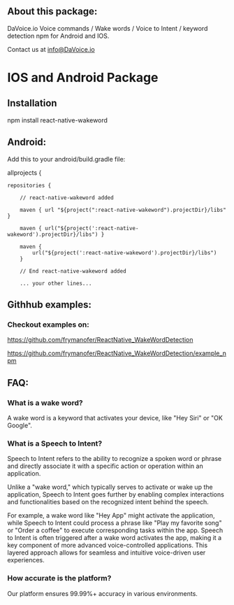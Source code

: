 ## About this package:
DaVoice.io Voice commands / Wake words / Voice to Intent / keyword detection npm for Android and IOS.

Contact us at info@DaVoice.io

# IOS and Android Package

## Installation
npm install react-native-wakeword

## Android:
Add this to your android/build.gradle file:

allprojects {

    repositories {

        // react-native-wakeword added

	    maven { url "${project(":react-native-wakeword").projectDir}/libs" }
        
        maven { url("${project(':react-native-wakeword').projectDir}/libs") } 
        
        maven {
            url("${project(':react-native-wakeword').projectDir}/libs")
        }
        
        // End react-native-wakeword added
        
        ... your other lines...

## Githhub examples:

### Checkout examples on:
https://github.com/frymanofer/ReactNative_WakeWordDetection

https://github.com/frymanofer/ReactNative_WakeWordDetection/example_npm

## FAQ:

### What is a wake word?

A wake word is a keyword that activates your device, like "Hey Siri" or "OK Google".

### What is a Speech to Intent?

Speech to Intent refers to the ability to recognize a spoken word or phrase
and directly associate it with a specific action or operation within an application.

Unlike a "wake word," which typically serves to activate or wake up the application,
Speech to Intent goes further by enabling complex interactions and functionalities
based on the recognized intent behind the speech.

For example, a wake word like "Hey App" might activate the application, while Speech
to Intent could process a phrase like "Play my favorite song" or "Order a coffee" to
execute corresponding tasks within the app.
Speech to Intent is often triggered after a wake word activates the app, making it a key
component of more advanced voice-controlled applications. This layered approach allows for
seamless and intuitive voice-driven user experiences.

### How accurate is the platform?

Our platform ensures 99.99%+ accuracy in various environments.

